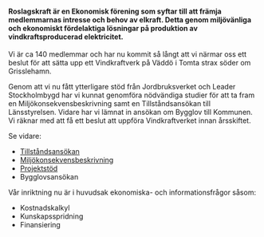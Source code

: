#### Roslagskraft är en Ekonomisk förening som syftar till att främja medlemmarnas intresse och behov av elkraft. Detta genom miljövänliga och ekonomiskt fördelaktiga lösningar på produktion av vindkraftsproducerad elektricitet.

Vi är ca 140 medlemmar och har nu kommit så långt att vi närmar oss ett beslut för att
sätta upp ett Vindkraftverk på Väddö i Tomta strax söder om Grisslehamn.

Genom att vi nu fått ytterligare stöd från Jordbruksverket och Leader Stockholmbygd
har vi kunnat genomföra nödvändiga studier för att ta fram en
Miljökonsekvensbeskrivning samt en Tillståndsansökan till Länsstyrelsen. Vidare har vi
lämnat in ansökan om Bygglov till Kommunen. Vi räknar med att få ett beslut att uppföra
Vindkraftverket innan årsskiftet.

Se vidare:

- [Tillståndsansökan](/doc/Roslagskraft-Tillstandansokan.pdf)
- [Miljökonsekvensbeskrivning](/doc/Roslagskraft-MiljoKonsekvensBeskrivning.pdf)
- [Projektstöd](/doc/Roslagskraft-Projektstod.pdf)
- Bygglovsansökan

Vår inriktning nu är i huvudsak ekonomiska- och informationsfrågor såsom:

- Kostnadskalkyl
- Kunskapsspridning
- Finansiering
